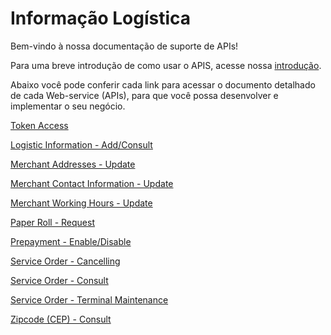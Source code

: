 
# Informação Logística

Bem-vindo à nossa documentação de suporte de APIs!

Para uma breve introdução de como usar o APIS, acesse nossa [introdução][1].

Abaixo você pode conferir cada link para acessar o documento detalhado de cada Web-service (APIs), para que você possa desenvolver e implementar o seu negócio.

[Token Access](../api/?type=post&path=/token/)

[Logistic Information - Add/Consult](../api/?type=post&path=/dados-logistica/)

[Merchant Addresses - Update](../api/?type=post&path=/updateAddress/)

[Merchant Contact Information - Update](../api/?type=post&path=/updateContactInformation/)

[Merchant Working Hours - Update](../api/?type=post&path=/updateWorkingHours/)

[Paper Roll - Request](../api/?type=get&path=/{instituicao}/{merchant}/{logico})

[Prepayment - Enable/Disable](../api/?type=post&path=/updatePrepayFlag/)

[Service Order - Cancelling](../api/?type=post&path=/canceloperation/processCancelOperationRequest)

[Service Order - Consult](../api/?type=get&path=/{instituicao}/{numeroMerchant}/)

[Service Order - Terminal Maintenance](../api/?type=post&path=/updatePrepayFlag/)

[Zipcode (CEP) - Consult](../api/?type=get&path=/cep/{cep})

[1]: APIs-Introduction.md
